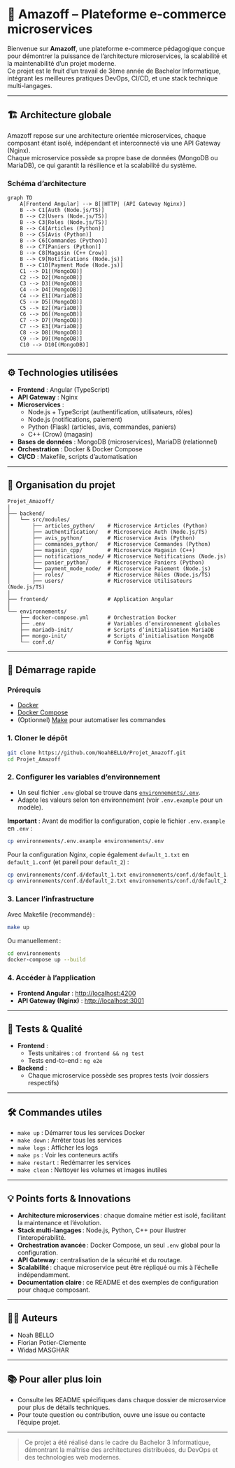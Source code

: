 # 🚀 Amazoff – Plateforme e-commerce microservices

Bienvenue sur **Amazoff**, une plateforme e-commerce pédagogique conçue pour démontrer la puissance de l’architecture microservices, la scalabilité et la maintenabilité d’un projet moderne.  
Ce projet est le fruit d’un travail de 3ème année de Bachelor Informatique, intégrant les meilleures pratiques DevOps, CI/CD, et une stack technique multi-langages.

---

## 🏗️ Architecture globale

Amazoff repose sur une architecture orientée microservices, chaque composant étant isolé, indépendant et interconnecté via une API Gateway (Nginx).  
Chaque microservice possède sa propre base de données (MongoDB ou MariaDB), ce qui garantit la résilience et la scalabilité du système.

### Schéma d’architecture

```mermaid
graph TD
    A[Frontend Angular] --> B[|HTTP| (API Gateway Nginx)]
    B --> C1[Auth (Node.js/TS)]
    B --> C2[Users (Node.js/TS)]
    B --> C3[Roles (Node.js/TS)]
    B --> C4[Articles (Python)]
    B --> C5[Avis (Python)]
    B --> C6[Commandes (Python)]
    B --> C7[Paniers (Python)]
    B --> C8[Magasin (C++ Crow)]
    B --> C9[Notifications (Node.js)]
    B --> C10[Payment Mode (Node.js)]
    C1 --> D1[(MongoDB)]
    C2 --> D2[(MongoDB)]
    C3 --> D3[(MongoDB)]
    C4 --> D4[(MongoDB)]
    C4 --> E1[(MariaDB)]
    C5 --> D5[(MongoDB)]
    C5 --> E2[(MariaDB)]
    C6 --> D6[(MongoDB)]
    C7 --> D7[(MongoDB)]
    C7 --> E3[(MariaDB)]
    C8 --> D8[(MongoDB)]
    C9 --> D9[(MongoDB)]
    C10 --> D10[(MongoDB)]
```

---

## ⚙️ Technologies utilisées

- **Frontend** : Angular (TypeScript)
- **API Gateway** : Nginx
- **Microservices** :
  - Node.js + TypeScript (authentification, utilisateurs, rôles)
  - Node.js (notifications, paiement)
  - Python (Flask) (articles, avis, commandes, paniers)
  - C++ (Crow) (magasin)
- **Bases de données** : MongoDB (microservices), MariaDB (relationnel)
- **Orchestration** : Docker & Docker Compose
- **CI/CD** : Makefile, scripts d’automatisation

---

## 📁 Organisation du projet

```
Projet_Amazoff/
│
├── backend/
│   └── src/modules/
│       ├── articles_python/    # Microservice Articles (Python)
│       ├── authentification/   # Microservice Auth (Node.js/TS)
│       ├── avis_python/        # Microservice Avis (Python)
│       ├── commandes_python/   # Microservice Commandes (Python)
│       ├── magasin_cpp/        # Microservice Magasin (C++)
│       ├── notifications_node/ # Microservice Notifications (Node.js)
│       ├── panier_python/      # Microservice Paniers (Python)
│       └── payment_mode_node/  # Microservice Paiement (Node.js)
│       ├── roles/              # Microservice Rôles (Node.js/TS)
│       ├── users/              # Microservice Utilisateurs (Node.js/TS)
│
├── frontend/                   # Application Angular
│
└── environnements/
    ├── docker-compose.yml      # Orchestration Docker
    ├── .env                    # Variables d’environnement globales
    ├── mariadb-init/           # Scripts d’initialisation MariaDB
    ├── mongo-init/             # Scripts d’initialisation MongoDB
    └── conf.d/                 # Config Nginx
```

---

## 🚦 Démarrage rapide

### Prérequis

- [Docker](https://www.docker.com/)
- [Docker Compose](https://docs.docker.com/compose/)
- (Optionnel) [Make](https://www.gnu.org/software/make/) pour automatiser les commandes

### 1. Cloner le dépôt

```bash
git clone https://github.com/NoahBELLO/Projet_Amazoff.git
cd Projet_Amazoff
```

### 2. Configurer les variables d’environnement

- Un seul fichier `.env` global se trouve dans [`environnements/.env`](environnements/.env).
- Adapte les valeurs selon ton environnement (voir `.env.example` pour un modèle).

**Important** : 
Avant de modifier la configuration, copie le fichier `.env.example` en `.env` :
```bash
cp environnements/.env.example environnements/.env
```

Pour la configuration Nginx, copie également `default_1.txt` en `default_1.conf` (et pareil pour `default_2`) :
```bash
cp environnements/conf.d/default_1.txt environnements/conf.d/default_1.conf
cp environnements/conf.d/default_2.txt environnements/conf.d/default_2.conf
```

### 3. Lancer l’infrastructure

Avec Makefile (recommandé) :
```bash
make up
```
Ou manuellement :
```bash
cd environnements
docker-compose up --build
```

### 4. Accéder à l’application

- **Frontend Angular** : [http://localhost:4200](http://localhost:4200)
- **API Gateway (Nginx)** : [http://localhost:3001](http://localhost:3001)

---

## 🧪 Tests & Qualité

- **Frontend** :
  - Tests unitaires : `cd frontend && ng test`
  - Tests end-to-end : `ng e2e`
- **Backend** :
  - Chaque microservice possède ses propres tests (voir dossiers respectifs)

---

## 🛠️ Commandes utiles

- `make up` : Démarrer tous les services Docker
- `make down` : Arrêter tous les services
- `make logs` : Afficher les logs
- `make ps` : Voir les conteneurs actifs
- `make restart` : Redémarrer les services
- `make clean` : Nettoyer les volumes et images inutiles

---

## 💡 Points forts & Innovations

- **Architecture microservices** : chaque domaine métier est isolé, facilitant la maintenance et l’évolution.
- **Stack multi-langages** : Node.js, Python, C++ pour illustrer l’interopérabilité.
- **Orchestration avancée** : Docker Compose, un seul `.env` global pour la configuration.
- **API Gateway** : centralisation de la sécurité et du routage.
- **Scalabilité** : chaque microservice peut être répliqué ou mis à l’échelle indépendamment.
- **Documentation claire** : ce README et des exemples de configuration pour chaque composant.

---

## 👨‍💻 Auteurs

- Noah BELLO
- Florian Potier-Clemente
- Widad MASGHAR

---

## 📚 Pour aller plus loin

- Consulte les README spécifiques dans chaque dossier de microservice pour plus de détails techniques.
- Pour toute question ou contribution, ouvre une issue ou contacte l’équipe projet.

---

> Ce projet a été réalisé dans le cadre du Bachelor 3 Informatique, démontrant la maîtrise des architectures distribuées, du DevOps et des technologies web modernes.